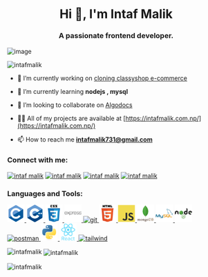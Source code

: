 <h1 align="center">Hi 👋, I'm Intaf Malik</h1>
<h3 align="center">A passionate frontend developer.</h3>

<img align="center" alt="image" width="400" src="https://eu-images.contentstack.com/v3/assets/blt6d90778a997de1cd/blt9d411bdc693374d1/64f17d8e990fe3cdee178eb4/hacker_Pira25_shutterstock.jpg?width=1280&auto=webp&quality=95&format=jpg&disable=upscale">

<p align="left"> <img src="https://komarev.com/ghpvc/?username=intafmalik&label=Profile%20views&color=0e75b6&style=flat" alt="intafmalik" /> </p>

- 🔭 I’m currently working on [cloning classyshop e-commerce](https://preview.themeforest.net/item/classyshop-premium-mega-store-prestashop-17-8x-responsive-theme/full_screen_preview/47471541?_ga=2.161698492.1299497312.1739563343-2114162964.1729242173)

- 🌱 I’m currently learning **nodejs , mysql**

- 👯 I’m looking to collaborate on [Algodocs](algodocs.dev)

- 👨‍💻 All of my projects are available at [https://intafmalik.com.np/](https://intafmalik.com.np/)

- 📫 How to reach me **intafmalik731@gmail.com**

<h3 align="left">Connect with me:</h3>
<p align="left">
<a href="https://linkedin.com/in/intaf malik" target="blank"><img align="center" src="https://raw.githubusercontent.com/rahuldkjain/github-profile-readme-generator/master/src/images/icons/Social/linked-in-alt.svg" alt="intaf malik" height="30" width="40" /></a>
<a href="https://fb.com/intaf malik" target="blank"><img align="center" src="https://raw.githubusercontent.com/rahuldkjain/github-profile-readme-generator/master/src/images/icons/Social/facebook.svg" alt="intaf malik" height="30" width="40" /></a>
<a href="https://instagram.com/intaf malik" target="blank"><img align="center" src="https://raw.githubusercontent.com/rahuldkjain/github-profile-readme-generator/master/src/images/icons/Social/instagram.svg" alt="intaf malik" height="30" width="40" /></a>
<a href="https://www.leetcode.com/intaf malik" target="blank"><img align="center" src="https://raw.githubusercontent.com/rahuldkjain/github-profile-readme-generator/master/src/images/icons/Social/leet-code.svg" alt="intaf malik" height="30" width="40" /></a>
</p>

<h3 align="left">Languages and Tools:</h3>
<p align="left"> <a href="https://www.cprogramming.com/" target="_blank" rel="noreferrer"> <img src="https://raw.githubusercontent.com/devicons/devicon/master/icons/c/c-original.svg" alt="c" width="40" height="40"/> </a> <a href="https://www.w3schools.com/cpp/" target="_blank" rel="noreferrer"> <img src="https://raw.githubusercontent.com/devicons/devicon/master/icons/cplusplus/cplusplus-original.svg" alt="cplusplus" width="40" height="40"/> </a> <a href="https://www.w3schools.com/css/" target="_blank" rel="noreferrer"> <img src="https://raw.githubusercontent.com/devicons/devicon/master/icons/css3/css3-original-wordmark.svg" alt="css3" width="40" height="40"/> </a> <a href="https://expressjs.com" target="_blank" rel="noreferrer"> <img src="https://raw.githubusercontent.com/devicons/devicon/master/icons/express/express-original-wordmark.svg" alt="express" width="40" height="40"/> </a> <a href="https://git-scm.com/" target="_blank" rel="noreferrer"> <img src="https://www.vectorlogo.zone/logos/git-scm/git-scm-icon.svg" alt="git" width="40" height="40"/> </a> <a href="https://www.w3.org/html/" target="_blank" rel="noreferrer"> <img src="https://raw.githubusercontent.com/devicons/devicon/master/icons/html5/html5-original-wordmark.svg" alt="html5" width="40" height="40"/> </a> <a href="https://developer.mozilla.org/en-US/docs/Web/JavaScript" target="_blank" rel="noreferrer"> <img src="https://raw.githubusercontent.com/devicons/devicon/master/icons/javascript/javascript-original.svg" alt="javascript" width="40" height="40"/> </a> <a href="https://www.mongodb.com/" target="_blank" rel="noreferrer"> <img src="https://raw.githubusercontent.com/devicons/devicon/master/icons/mongodb/mongodb-original-wordmark.svg" alt="mongodb" width="40" height="40"/> </a> <a href="https://www.mysql.com/" target="_blank" rel="noreferrer"> <img src="https://raw.githubusercontent.com/devicons/devicon/master/icons/mysql/mysql-original-wordmark.svg" alt="mysql" width="40" height="40"/> </a> <a href="https://nodejs.org" target="_blank" rel="noreferrer"> <img src="https://raw.githubusercontent.com/devicons/devicon/master/icons/nodejs/nodejs-original-wordmark.svg" alt="nodejs" width="40" height="40"/> </a> <a href="https://postman.com" target="_blank" rel="noreferrer"> <img src="https://www.vectorlogo.zone/logos/getpostman/getpostman-icon.svg" alt="postman" width="40" height="40"/> </a> <a href="https://www.python.org" target="_blank" rel="noreferrer"> <img src="https://raw.githubusercontent.com/devicons/devicon/master/icons/python/python-original.svg" alt="python" width="40" height="40"/> </a> <a href="https://reactjs.org/" target="_blank" rel="noreferrer"> <img src="https://raw.githubusercontent.com/devicons/devicon/master/icons/react/react-original-wordmark.svg" alt="react" width="40" height="40"/> </a> <a href="https://tailwindcss.com/" target="_blank" rel="noreferrer"> <img src="https://www.vectorlogo.zone/logos/tailwindcss/tailwindcss-icon.svg" alt="tailwind" width="40" height="40"/> </a> </p>

<p><img align="left" src="https://github-readme-stats.vercel.app/api/top-langs?username=intafmalik&show_icons=true&locale=en&layout=compact" alt="intafmalik" /></p>

<p>&nbsp;<img align="center" src="https://github-readme-stats.vercel.app/api?username=intafmalik&show_icons=true&locale=en" alt="intafmalik" /></p>

<p><img align="center" src="https://github-readme-streak-stats.herokuapp.com/?user=intafmalik&" alt="intafmalik" /></p>
